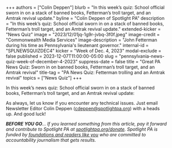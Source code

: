 +++
authors = ["Colin Deppen"]
blurb = "In this week’s quiz: School official sworn in on a stack of banned books, Fetterman’s troll target, and an Amtrak revival update."
byline = "Colin Deppen of Spotlight PA"
description = "In this week’s quiz: School official sworn in on a stack of banned books, Fetterman’s troll target, and an Amtrak revival update."
extended-kicker = "News Quiz"
image = "2023/12/01jq-1g9r-jvbq-3f0f.jpeg"
image-credit = "Commonwealth Media Services"
image-description = "John Fetterman during his time as Pennsylvania's lieutenant governor."
internal-id = "SPLNEWSQUIZDEC4"
kicker = "Week of Dec. 4, 2023"
modal-exclude = false
published = 2023-12-07T11:00:00-05:00
slug = "pennsylvania-news-quiz-week-of-december-4-2023"
suppress-date = false
title = "Great PA News Quiz: Sworn in on banned books, Fetterman’s troll target, and an Amtrak revival"
title-tag = "PA News Quiz: Fetterman trolling and an Amtrak revival"
topics = ["News Quiz"]
+++

In this week’s news quiz: School official sworn in on a stack of banned books, Fetterman’s troll target, and an Amtrak revival update: 

<div data-tf-live="01HH07E1GXRKZ86RTTYA3JHCR6"></div><script src="//embed.typeform.com/next/embed.js"></script>

As always, let us know if you encounter any technical issues. Just email Newsletter Editor Colin Deppen (cdeppen@spotlightpa.org) with a heads up. And good luck!

<strong><em>BEFORE YOU GO</em></strong><em>… If you learned something from this article, pay it forward and contribute to Spotlight PA at </em><a href="https://www.spotlightpa.org/donate"><em>spotlightpa.org/donate</em></a><em>. Spotlight PA is funded by </em><a href="https://www.spotlightpa.org/support"><em>foundations and readers like you</em></a><em> who are committed to accountability journalism that gets results.</em>

